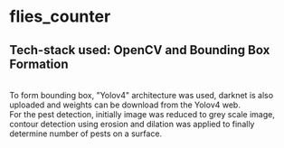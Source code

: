 # flies_counter

## Tech-stack used: OpenCV and Bounding Box Formation
<br />
To form bounding box, "Yolov4" architecture was used, darknet is also uploaded and weights can be download from the Yolov4 web.
<br />
For the pest detection, initially image was reduced to grey scale image, contour detection using erosion and dilation was applied to finally determine number of pests on a surface.
